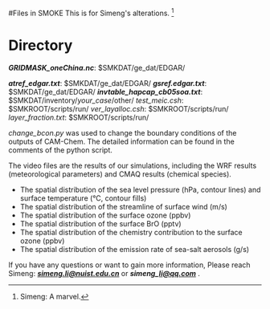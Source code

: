 #Files in SMOKE
This is for Simeng's alterations. [^RUNOOB]
[^RUNOOB]: Simeng: A marvel. 

# Directory
***GRIDMASK\_oneChina.nc***: $SMKDAT/ge\_dat/EDGAR/

***atref\_edgar.txt***: $SMKDAT/ge\_dat/EDGAR/
***gsref.edgar.txt***: $SMKDAT/ge\_dat/EDGAR/
***invtable\_hapcap\_cb05soa.txt***: $SMKDAT/inventory/*your_case*/other/
*test\_meic.csh*: $SMKROOT/scripts/run/
*ver\_layalloc.csh*: $SMKROOT/scripts/run/
*layer_fraction.txt*: $SMKROOT/scripts/run/

*change_bcon.py* was used to change the boundary conditions of the outputs of CAM-Chem.
The detailed information can be found in the comments of the python script.

The video files are the results of our simulations, including the WRF results (meteorological parameters)
and CMAQ results (chemical species).

* The spatial distribution of the sea level pressure (hPa, contour lines) and surface temperature (&deg;C, contour fills)
* The spatial distribution of the streamline of surface wind (m/s)
* The spatial distribution of the surface ozone (ppbv)
* The spatial distribution of the surface BrO (pptv)
* The spatial distribution of the chemistry contribution to the surface ozone (ppbv)
* The spatial distribution of the emission rate of sea-salt aerosols (g/s)

If you have any questions or want to gain more information,
Please reach Simeng: ***simeng.li@nuist.edu.cn*** or ***simeng\_li@qq.com*** .

